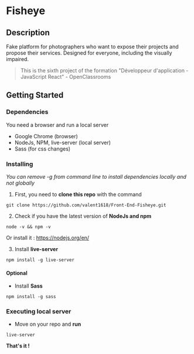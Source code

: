 # Fisheye

## Description

Fake platform for photographers who want to expose their projects and propose their services.
Designed for everyone, including the visually impaired.

> This is the sixth project of the formation "Développeur d'application - JavaScript React" - OpenClassrooms

## Getting Started

### Dependencies

You need a browser and run a local server

- Google Chrome (browser)
- NodeJs, NPM, live-server (local server)
- Sass (for css changes)

### Installing

*You can remove -g from command line to install dependencies locally and not globally*

1. First, you need to **clone this repo** with the command

```
git clone https://github.com/valent1618/Front-End-Fisheye.git
```

2. Check if you have the latest version of **NodeJs and npm**

```
node -v && npm -v
```

Or install it : <https://nodejs.org/en/>

3. Install **live-server**

```
npm install -g live-server
```

#### Optional

- Install **Sass**

```
npm install -g sass
```

### Executing local server

- Move on your repo and **run**

```
live-server
```

**That's it !**
